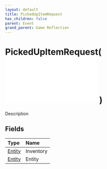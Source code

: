 ```yaml
---
layout: default
title: PickedUpItemRequest
has_children: false
parent: Event
grand_parent: Game Reflection
---
```

# PickedUpItemRequest( ![ EntityEventBase ](/game-reflection/events/entity_event_base.md) )
Description 

## Fields
| Type | Name |
|:-------------|:--------------|
| [Entity](/game-reflection/classes/entity.md) | Inventory |
| [Entity](/game-reflection/classes/entity.md) | Entity |
